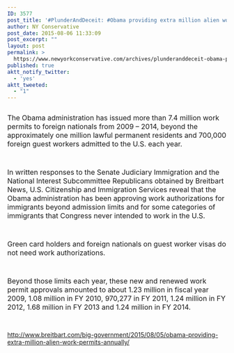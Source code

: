 ```yaml
---
ID: 3577
post_title: '#PlunderAndDeceit: #Obama providing extra million alien work permits annually #tcot #PJNET'
author: NY Conservative
post_date: 2015-08-06 11:33:09
post_excerpt: ""
layout: post
permalink: >
  https://www.newyorkconservative.com/archives/plunderanddeceit-obama-providing-extra-million-alien-work-permits-annually-tcot-pjnet/
published: true
aktt_notify_twitter:
  - 'yes'
aktt_tweeted:
  - "1"
---
```

<p><img src="http://www.newyorkconservative.com/wp-content/uploads/2015/08/080615_1532_PlunderAndD1.jpg" alt=""/>
	</p><p><span style="font-size:12pt">The Obama administration has issued more than 7.4 million work permits to foreign nationals from 2009 – 2014, beyond the approximately one million lawful permanent residents and 700,000 foreign guest workers admitted to the U.S. each year.
</span></p><p>
 </p><p><span style="font-size:12pt">In written responses to the Senate Judiciary Immigration and the National Interest Subcommittee Republicans obtained by Breitbart News, U.S. Citizenship and Immigration Services reveal that the Obama administration has been approving work authorizations for immigrants beyond admission limits and for some categories of immigrants that Congress never intended to work in the U.S.
</span></p><p>
 </p><p><span style="font-size:12pt">Green card holders and foreign nationals on guest worker visas do not need work authorizations.
</span></p><p>
 </p><p><span style="font-size:12pt">Beyond those limits each year, these new and renewed work permit approvals amounted to about 1.23 million in fiscal year 2009, 1.08 million in FY 2010, 970,277 in FY 2011, 1.24 million in FY 2012, 1.68 million in FY 2013 and 1.24 million in FY 2014.
</span></p><p>
 </p><p><a href="http://www.breitbart.com/big-government/2015/08/05/obama-providing-extra-million-alien-work-permits-annually/">http://www.breitbart.com/big-government/2015/08/05/obama-providing-extra-million-alien-work-permits-annually/</a>
	</p>